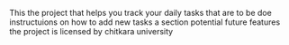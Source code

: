 This the project that helps you track your daily tasks that are to be doe
instructuions on how to add new tasks
a section potential future features
the project is licensed by chitkara university